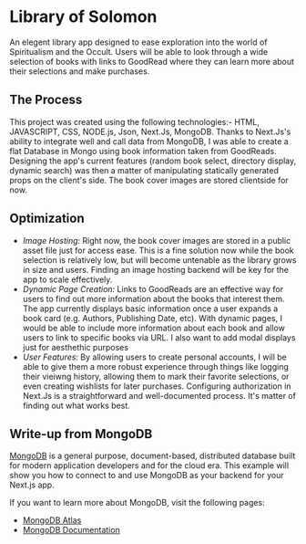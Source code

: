 # Library of Solomon 

An elegent library app designed to ease exploration into the world of Spiritualism and the Occult. Users will be able to look through a wide selection of books with links to GoodRead where they can learn more about their selections and make purchases.


## The Process

This project was created using the following technologies:- HTML, JAVASCRIPT, CSS, NODE.js, Json, Next.Js, MongoDB. Thanks to Next.Js's ability to integrate well and call data from MongoDB, I was able to create a flat Database in Mongo using book information taken from GoodReads. Designing the app's current features (random book select, directory display, dynamic search) was then a matter of manipulating statically generated props on the client's side. The book cover images are stored clientside for now.


## Optimization

* *Image Hosting:* Right now, the book cover images are stored in a public asset file just for access ease. This is a fine solution now while the book selection is relatively low, but will become untenable as the library grows in size and users. Finding an image hosting backend will be key for the app to scale effectively. 
* *Dynamic Page Creation:* Links to GoodReads are an effective way for users to find out more information about the books that interest them. The app currently displays basic information once a user expands a book card (e.g. Authors, Publishing Date, etc). With dynamic pages, I would be able to include more information about each book and allow users to link to specific books via URL. I also want to add modal displays just for aesthethic purposes
* *User Features:* By allowing users to create personal accounts, I will be able to give them a more robust experience through things like logging their vieiwng history, allowing them to mark their favorite selections, or even creating wishlists for later purchases. Configuring authorization in Next.Js is a straightforward and well-documented process. It's matter of finding out what works best. 


## Write-up from MongoDB 

[MongoDB](https://www.mongodb.com/) is a general purpose, document-based, distributed database built for modern application developers and for the cloud era. This example will show you how to connect to and use MongoDB as your backend for your Next.js app.

If you want to learn more about MongoDB, visit the following pages:

- [MongoDB Atlas](https://mongodb.com/atlas)
- [MongoDB Documentation](https://docs.mongodb.com/)

